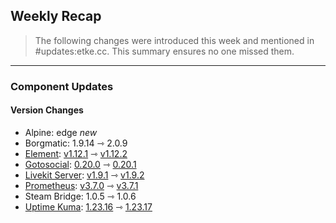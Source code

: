 ## Weekly Recap

> The following changes were introduced this week and mentioned in #updates:etke.cc. This summary ensures no one missed them.

---

### Component Updates

#### Version Changes

* Alpine: edge _new_
* Borgmatic: 1.9.14 ⇾ 2.0.9
* [Element](https://github.com/element-hq/element-web): [v1.12.1](https://github.com/element-hq/element-web/releases/tag/v1.12.1) ⇾ [v1.12.2](https://github.com/element-hq/element-web/releases/tag/v1.12.2)
* [Gotosocial](https://codeberg.org/superseriousbusiness/gotosocial): [0.20.0](https://codeberg.org/superseriousbusiness/gotosocial/releases/tag/v0.20.0) ⇾ [0.20.1](https://codeberg.org/superseriousbusiness/gotosocial/releases/tag/v0.20.1)
* [Livekit Server](https://github.com/livekit/livekit): [v1.9.1](https://github.com/livekit/livekit/releases/tag/v1.9.1) ⇾ [v1.9.2](https://github.com/livekit/livekit/releases/tag/v1.9.2)
* [Prometheus](https://github.com/prometheus/prometheus): [v3.7.0](https://github.com/prometheus/prometheus/releases/tag/v3.7.0) ⇾ [v3.7.1](https://github.com/prometheus/prometheus/releases/tag/v3.7.1)
* Steam Bridge: 1.0.5 ⇾ 1.0.6
* [Uptime Kuma](https://github.com/louislam/uptime-kuma): [1.23.16](https://github.com/louislam/uptime-kuma/releases/tag/1.23.16) ⇾ [1.23.17](https://github.com/louislam/uptime-kuma/releases/tag/1.23.17)
